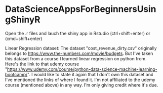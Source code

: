 # DataScienceAppsForBeginnersUsingShinyR
Open the .r files and lauch the shiny app in Rstudio (ctrl+shift+enter) or (cmd+shift+enter) 

Linear Regression dataset: The dataset "cost_revenue_dirty.csv" originally belongs to https://www.the-numbers.com/movie/budgets. But I've taken this dataset from a course I learned linear regression on python from. Here's the link to that udemy course "https://www.udemy.com/course/python-data-science-machine-learning-bootcamp/".
I would like to state it again that I don't own this dataset and I've mentioned the links of where I found it. I'm not affiliated to the udemy course (mentioned above) in any way. I'm only giving credit where it's due.
